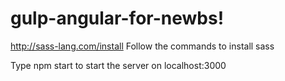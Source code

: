 # gulp-angular-for-newbs!

http://sass-lang.com/install
Follow the commands to install sass

Type npm start to start the server on localhost:3000
